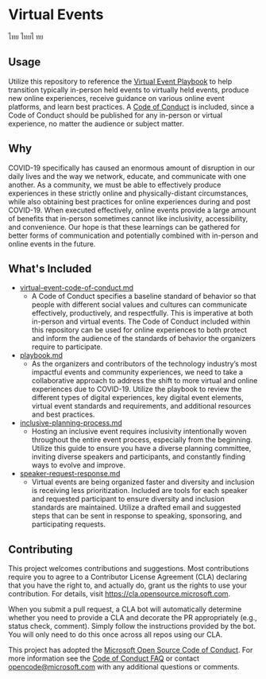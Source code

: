 # Virtual Events

ไทย ไทยไ ทย
  
## Usage

Utilize this repository to reference the [Virtual Event Playbook](./playbook.md) to help transition typically in-person held events to virtually held events, produce new online experiences, receive guidance on various online event platforms, and learn best practices. A [Code of Conduct](./virtual-event-code-of-conduct.md) is included, since a Code of Conduct should be published for any in-person or virtual experience, no matter the audience or subject matter.

## Why

COVID-19 specifically has caused an enormous amount of disruption in our daily lives and the way we network, educate, and communicate with one another. As a community, we must be able to effectively produce experiences in these strictly online and physically-distant circumstances, while also obtaining best practices for online experiences during and post COVID-19. When executed effectively, online events provide a large amount of benefits that in-person sometimes cannot like inclusivity, accessibility, and convenience. Our hope is that these learnings can be gathered for better forms of communication and potentially combined with in-person and online events in the future.

## What's Included

* [virtual-event-code-of-conduct.md](./virtual-event-code-of-conduct.md)
  * A Code of Conduct specifies a baseline standard of behavior so that people with different social values and cultures can communicate effectively, productively, and respectfully. This is imperative at both in-person and virtual events. The Code of Conduct included within this repository can be used for online experiences to both protect and inform the audience of the standards of behavior the organizers require to participate.
* [playbook.md](./playbook.md)
  * As the organizers and contributors of the technology industry’s most impactful events and community experiences, we need to take a collaborative approach to address the shift to more virtual and online experiences due to COVID-19. Utilize the playbook to review the different types of digital experiences, key digital event elements, virtual event standards and requirements, and additional resources and best practices. 
* [inclusive-planning-process.md](https://github.com/microsoft/virtual-events/blob/main/inclusive-planning-process.md)
  * Hosting an inclusive event requires inclusivity intentionally woven throughout the entire event process, especially from the beginning. Utilize this guide to ensure you have a diverse planning committee, inviting diverse speakers and participants, and constantly finding ways to evolve and improve.
* [speaker-request-response.md](https://github.com/microsoft/virtual-events/blob/main/speaker-request-response.md)
  * Virtual events are being organized faster and diversity and inclusion is receiving less prioritization. Included are tools for each speaker and requested participant to ensure diversity and inclusion standards are maintained. Utilize a drafted email and suggested steps that can be sent in response to speaking, sponsoring, and participating requests. 

## Contributing

This project welcomes contributions and suggestions.  Most contributions require you to agree to a Contributor License Agreement (CLA) declaring that you have the right to, and actually do, grant us the rights to use your contribution. For details, visit https://cla.opensource.microsoft.com.

When you submit a pull request, a CLA bot will automatically determine whether you need to provide a CLA and decorate the PR appropriately (e.g., status check, comment). Simply follow the instructions provided by the bot. You will only need to do this once across all repos using our CLA.

This project has adopted the [Microsoft Open Source Code of Conduct](https://opensource.microsoft.com/codeofconduct/). For more information see the [Code of Conduct FAQ](https://opensource.microsoft.com/codeofconduct/faq/) or contact [opencode@microsoft.com](mailto:opencode@microsoft.com) with any additional questions or comments.
